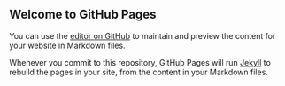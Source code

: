 ## Welcome to GitHub Pages

You can use the [editor on GitHub](https://github.com/asakura-data-science/finance/edit/main/docs/index.md) to maintain and preview the content for your website in Markdown files.

Whenever you commit to this repository, GitHub Pages will run [Jekyll](https://jekyllrb.com/) to rebuild the pages in your site, from the content in your Markdown files.
